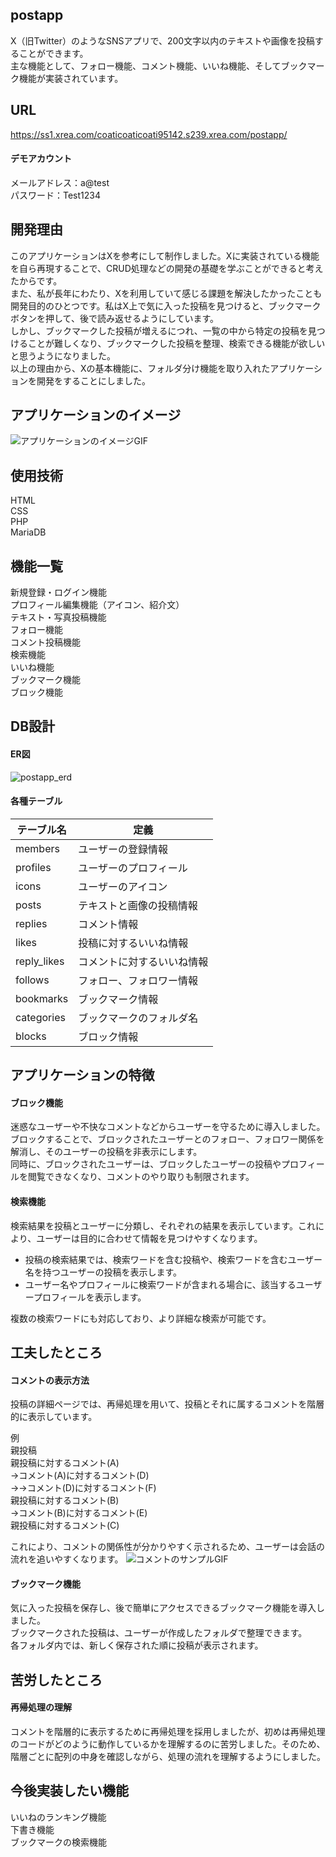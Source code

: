 ## postapp
X（旧Twitter）のようなSNSアプリで、200文字以内のテキストや画像を投稿することができます。  
主な機能として、フォロー機能、コメント機能、いいね機能、そしてブックマーク機能が実装されています。

## URL
https://ss1.xrea.com/coaticoaticoati95142.s239.xrea.com/postapp/

#### デモアカウント
メールアドレス：a@test  
パスワード：Test1234

## 開発理由
このアプリケーションはXを参考にして制作しました。Xに実装されている機能を自ら再現することで、CRUD処理などの開発の基礎を学ぶことができると考えたからです。  
また、私が長年にわたり、Xを利用していて感じる課題を解決したかったことも開発目的のひとつです。私はX上で気に入った投稿を見つけると、ブックマークボタンを押して、後で読み返せるようにしています。  
しかし、ブックマークした投稿が増えるにつれ、一覧の中から特定の投稿を見つけることが難しくなり、ブックマークした投稿を整理、検索できる機能が欲しいと思うようになりました。  
以上の理由から、Xの基本機能に、フォルダ分け機能を取り入れたアプリケーションを開発をすることにしました。

## アプリケーションのイメージ
![アプリケーションのイメージGIF](https://github.com/coaticoaticoati/postapp/assets/150308090/3bbd03ab-cbf0-4b4f-9d36-58ca2e261057)

## 使用技術
HTML  
CSS  
PHP  
MariaDB

## 機能一覧
新規登録・ログイン機能  
プロフィール編集機能（アイコン、紹介文）  
テキスト・写真投稿機能   
フォロー機能  
コメント投稿機能  
検索機能  
いいね機能  
ブックマーク機能  
ブロック機能

## DB設計

#### ER図
![postapp_erd](https://github.com/coaticoaticoati/postapp/assets/150308090/34105c6c-ac48-4326-abc5-712515a6da02)

#### 各種テーブル

| テーブル名 |    定義    |  
| --- | --------- |
| members | ユーザーの登録情報 |  
| profiles | ユーザーのプロフィール |  
| icons | ユーザーのアイコン |  
| posts | テキストと画像の投稿情報 |  
| replies | コメント情報|  
| likes | 投稿に対するいいね情報 |  
| reply_likes | コメントに対するいいね情報 |  
| follows | フォロー、フォロワー情報 |  
| bookmarks | ブックマーク情報 |  
| categories | ブックマークのフォルダ名 |  
| blocks | ブロック情報 |  


## アプリケーションの特徴
#### ブロック機能
迷惑なユーザーや不快なコメントなどからユーザーを守るために導入しました。  
ブロックすることで、ブロックされたユーザーとのフォロー、フォロワー関係を解消し、そのユーザーの投稿を非表示にします。  
同時に、ブロックされたユーザーは、ブロックしたユーザーの投稿やプロフィールを閲覧できなくなり、コメントのやり取りも制限されます。

#### 検索機能
検索結果を投稿とユーザーに分類し、それぞれの結果を表示しています。これにより、ユーザーは目的に合わせて情報を見つけやすくなります。
- 投稿の検索結果では、検索ワードを含む投稿や、検索ワードを含むユーザー名を持つユーザーの投稿を表示します。
- ユーザー名やプロフィールに検索ワードが含まれる場合に、該当するユーザープロフィールを表示します。

複数の検索ワードにも対応しており、より詳細な検索が可能です。

## 工夫したところ
#### コメントの表示方法
投稿の詳細ページでは、再帰処理を用いて、投稿とそれに属するコメントを階層的に表示しています。  

例  
親投稿  
親投稿に対するコメント(A)  
→コメント(A)に対するコメント(D)  
→→コメント(D)に対するコメント(F)  
親投稿に対するコメント(B)  
→コメント(B)に対するコメント(E)  
親投稿に対するコメント(C)  

これにより、コメントの関係性が分かりやすく示されるため、ユーザーは会話の流れを追いやすくなります。
![コメントのサンプルGIF](https://github.com/coaticoaticoati/postapp/assets/150308090/25c9b9cd-74af-4131-98f6-69e0a7a90a36)

#### ブックマーク機能
気に入った投稿を保存し、後で簡単にアクセスできるブックマーク機能を導入しました。  
ブックマークされた投稿は、ユーザーが作成したフォルダで整理できます。  
各フォルダ内では、新しく保存された順に投稿が表示されます。

## 苦労したところ
#### 再帰処理の理解
コメントを階層的に表示するために再帰処理を採用しましたが、初めは再帰処理のコードがどのように動作しているかを理解するのに苦労しました。そのため、階層ごとに配列の中身を確認しながら、処理の流れを理解するようにしました。

## 今後実装したい機能
いいねのランキング機能  
下書き機能  
ブックマークの検索機能
